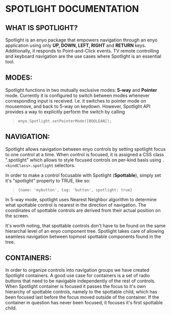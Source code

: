# SPOTLIGHT DOCUMENTATION #



## WHAT IS SPOTLIGHT? ##

Spotlight is an enyo package that empowers navigation through an enyo application using only **UP, DOWN, LEFT, RIGHT** and **RETURN** keys. Additionally, it responds to Point-and-Click events.
TV remote controlling and keyboard navigation are the use cases where Spotlight is an essential tool.


## MODES: ##

Spotlight functions in two mutually exclusive modes: **5-way** and **Pointer** mode.
Currently it is configured to switch between modes whenever corresponding input is received. I.e. it switches to pointer mode on mousemove, and back to 5-way on keydown.
However, Spotlight API provides a way to explicitly perform the switch by calling 

> `enyo.Spotlight.setPointerMode([BOOLEAN]);`


## NAVIGATION: ##

Spotlight allows navigation between enyo controls by setting spotlight focus to one control at a time. 
When control is focused, it is assigned a CSS class ".spotlight" which allows to style focused controls on per-kind basis using `.<kindClass>.spotlight` selectors.

In order to make a control focusable with Spotlight (**Spottable**), simply set it's "spotlight" property to TRUE, like so:

> `{name: 'mybutton', tag: 'button', spotlight: true}`

In 5-way mode, spotlight uses Nearest Neighbor algorithm to determine what spottable control is nearest in the direction of navigation. 
The coordinates of spottable controls are derived from their actual position on the screen.

It's worth noting, that spottable controls don't have to be found on the same hierarchal level of an enyo component tree. 
Spotlight takes care of allowing seamless navigation between topmost spottable components found in the tree.

## CONTAINERS: ##

In order to organize controls into navigation groups we have created Spotlight containers. 
A good use case for containers is a set of radio buttons that need to be navigable independently of the rest of controls.
When Spotlight container is focused it passes the focus to it's own hierarchy of spottable controls, 
namely to the spottable child, which has been focused last before the focus moved outside of the container.
If the container in question has never been focused, it focuses it's first spottable child.




